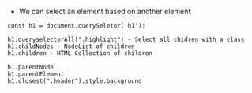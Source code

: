 - We can select an element based on another element
```
const h1 = document.querySeletor('h1');

h1.queryselectorAll(".highlight") - Select all chidren with a class
h1.childNodes - NodeList of children
h1.children - HTML Collection of children

h1.parentNode
h1.parentElement
h1.closest(".header").style.background
```